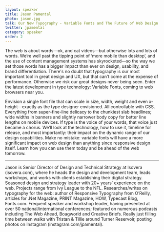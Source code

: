 ```yaml
---
layout: speaker
title: Jason Pamental
photo: jason.jpg
talk: Our New Typography - Variable Fonts and The Future of Web Design
twitter: jpamental
category: speaker
order: 2
---
```


The web is about words—ok, and cat videos—but otherwise lots and lots of words. We’re well past the tipping point of ‘more mobile than desktop’, and the use of content management systems has skyrocketed—so the way we set those words has a bigger impact than ever on design, usability, and brand differentiation. There's no doubt that typography is our most important tool in great design and UX, but that can’t come at the expense of performance. Otherwise we risk our great designs never being seen. Enter the latest development in type technology: Variable Fonts, coming to web browsers near you.

Envision a single font file that can scale in size, width, weight and even x-height—exactly as the type designer envisioned. All controllable with CSS. Everything from super-fine-line delicacy to the chunkiest slab headlines; wide widths in banners and slightly narrower body copy for better line lengths on mobile devices. If type is the voice of your words, that voice just became a chorus. We’ll look at the technology, how to use it, timeline for release, and most importantly: their impact on the dynamic range of our design capabilities. Make no mistake: variable fonts will have a more significant impact on web design than anything since responsive design itself. Learn how you can use them today and be ahead of the web tomorrow.

---

Jason is Senior Director of Design and Technical Strategy at Isovera (isovera.com), where he heads the design and development team, leads workshops, and works with clients establishing their digital strategy. Seasoned design and strategy leader with 20+ years’ experience on the web. Projects range from Ivy League to the NFL. Researches/writes on typography for the web: author of Responsive Typography from O’Reilly, articles for .Net Magazine, PRINT Magazine, HOW, Typecast Blog, Fonts.com. Frequent speaker and workshop leader, having presented at over 50 national/international conferences; featured on numerous podcasts including The Web Ahead, Boagworld and Creative Briefs. Really just filling time between walks with Tristan & Tillie around Turner Reservoir, posting photos on Instagram (instagram.com/jpamental).
